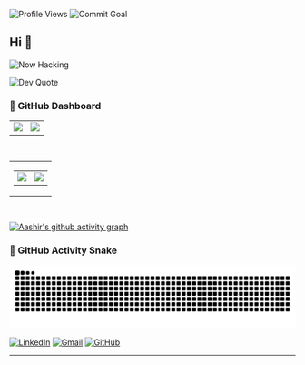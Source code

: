 ![Profile Views](https://komarev.com/ghpvc/?username=Aaxhirrr&color=blueviolet)
![Commit Goal](https://img.shields.io/badge/2025%20Commit%20Goal-✅%2067%2F365-blue)

## Hi 👋   
![Now Hacking](https://readme-typing-svg.demolab.com?font=Fira+Code&pause=1000&color=00F7FF&center=true&vCenter=true&width=500&lines=⚡+Shipping+GenAI+Infra+...;🧠+Tuning+LLMs+%2B+RAG+Pipelines...;☁️+GPU+Workflows+on+SLURM+Like+Magic;🔬+Biomedical+Knowledge+Graphs+FTW...;🌌+AGI+Dreams+Don't+Sleep...)
                          
![Dev Quote](https://quotes-github-readme.vercel.app/api?type=horizontal&theme=radical)


<h3>🚀 GitHub Dashboard</h3>

<!-- Bottom Row: Stats & Streak SIDE BY SIDE, Equal Widths (Swapped) -->
<table>
  <tr>
    <td>
      <img width="460" src="https://github-readme-stats.vercel.app/api?username=Aaxhirrr&show_icons=true&theme=tokyonight&count_private=true" />
    </td>
    <td>
      <img width="460" src="https://github-readme-streak-stats.herokuapp.com?user=Aaxhirrr&theme=tokyonight" />
    </td>
  </tr>
</table>

<br/>

<!-- Top Row -->
<table>
  <tr>
    <td>
      <table>
        <tr>
          <td>
            <img width="500" src="https://github-readme-stats.vercel.app/api/top-langs/?username=Aaxhirrr&layout=compact&theme=tokyonight" />
          </td>
          <td>
            <img width="400" src="https://leetcard.jacoblin.cool/Aaxhirrr?theme=dark&font=baloo&ext=activity&animation=false&hide=ranking,contest" />
          </td>
        </tr>
      </table>
    </td>
  </tr>
</table>

<!-- Spacer -->
<br>


[![Aashir's github activity graph](https://github-readme-activity-graph.vercel.app/graph?username=Aaxhirrr&theme=tokyo-night)](https://github.com/Aaxhirrr)

### 🐍 GitHub Activity Snake

![Snake animation](https://github.com/Aaxhirrr/Aaxhirrr/blob/output/github-contribution-grid-snake-dark.svg)

[![LinkedIn](https://img.shields.io/badge/-LinkedIn-blue?style=flat&logo=linkedin)](https://linkedin.com/in/aashir-javed-aj28)
[![Gmail](https://img.shields.io/badge/-anola133@gmail.com-c14438?style=flat&logo=Gmail&logoColor=white)](mailto:anola133@gmail.com)
[![GitHub](https://img.shields.io/badge/-GitHub-181717?style=flat&logo=github)](https://github.com/Aaxhirrr)



---
<!--
**Aaxhirrr/Aaxhirrr** is a ✨ _special_ ✨ repository because its `README.md` (this file) appears on your GitHub profile.

Here are some ideas to get you started:

- 🔭 I’m currently working on ...
- 🌱 I’m currently learning ...
- 👯 I’m looking to collaborate on ...
- 🤔 I’m looking for help with ...
- 💬 Ask me about ...
- 📫 How to reach me: ...
- 😄 Pronouns: ...
- ⚡ Fun fact: ...
-->

